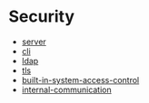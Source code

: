 Security
========

- [server](security/server.md)
- [cli](security/cli.md)
- [ldap](security/ldap.md)
- [tls](security/tls.md)
- [built-in-system-access-control](security/built-in-system-access-control.md)
- [internal-communication](security/internal-communication.md)